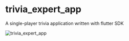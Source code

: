# trivia_expert_app

A single-player trivia application written with flutter SDK

![trivia_expert_app](https://user-images.githubusercontent.com/53054854/171998874-f31d9b03-328f-44dd-9f3f-c37bf51fb367.jpg)
